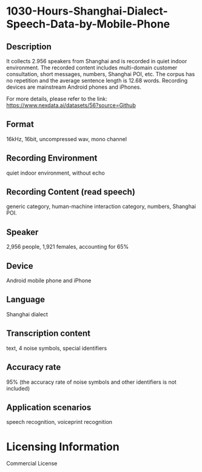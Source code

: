 # 1030-Hours-Shanghai-Dialect-Speech-Data-by-Mobile-Phone


## Description
It collects 2.956 speakers from Shanghai and is recorded in quiet indoor environment. The recorded content includes multi-domain customer consultation, short messages, numbers, Shanghai POI, etc. The corpus has no repetition and the average sentence length is 12.68 words. Recording devices are mainstream Android phones and iPhones.

For more details, please refer to the link: https://www.nexdata.ai/datasets/56?source=Github


## Format
16kHz, 16bit, uncompressed wav, mono channel

## Recording Environment
quiet indoor environment, without echo

## Recording Content (read speech)
generic category, human-machine interaction category, numbers, Shanghai POI.

## Speaker
2,956 people, 1,921 females, accounting for 65%

## Device
Android mobile phone and iPhone

## Language
Shanghai dialect

## Transcription content
text, 4 noise symbols, special identifiers

## Accuracy rate
95% (the accuracy rate of noise symbols and other identifiers is not included)

## Application scenarios
speech recognition, voiceprint recognition

# Licensing Information
Commercial License
